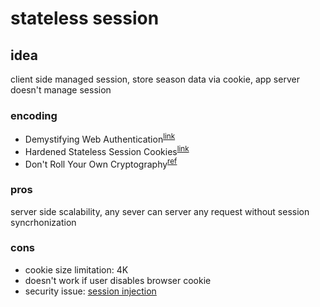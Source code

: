 stateless session
======

## idea
client side managed session, store season data via cookie, app server doesn't manage session

### encoding 

- Demystifying Web Authentication<sup>[link](http://security.stackexchange.com/a/30714)</sup>
- Hardened Stateless Session Cookies<sup>[link](http://www.cl.cam.ac.uk/~sjm217/papers/protocols08cookies.pdf)</sup>
- Don't Roll Your Own Cryptography<sup>[ref](http://security.stackexchange.com/a/18198)</sup>

### pros
server side scalability, any sever can server any request without session syncrhonization

### cons
- cookie size limitation: 4K
- doesn't work if user disables browser cookie
- security issue: [session injection](http://www.playframework.com/security/vulnerability/20130806-SessionInjection) 


